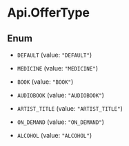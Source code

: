 # Api.OfferType

## Enum


* `DEFAULT` (value: `"DEFAULT"`)

* `MEDICINE` (value: `"MEDICINE"`)

* `BOOK` (value: `"BOOK"`)

* `AUDIOBOOK` (value: `"AUDIOBOOK"`)

* `ARTIST_TITLE` (value: `"ARTIST_TITLE"`)

* `ON_DEMAND` (value: `"ON_DEMAND"`)

* `ALCOHOL` (value: `"ALCOHOL"`)


